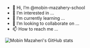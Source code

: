 - 👋 Hi, I’m @mobin-mazahery-school
- 👀 I’m interested in ...
- 🌱 I’m currently learning ...
- 💞️ I’m looking to collaborate on ...
- 📫 How to reach me ...

![Mobin Mazaheri's GitHub stats](https://github-readme-stats.vercel.app/api?username=mobin-mazahery-school&show_icons=true)
